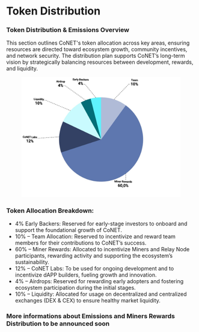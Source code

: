 # Token Distribution

### **Token Distribution & Emissions Overview**

This section outlines CoNET's token allocation across key areas, ensuring resources are directed toward ecosystem growth, community incentives, and network security. The distribution plan supports CoNET’s long-term vision by strategically balancing resources between development, rewards, and liquidity.





<figure><img src="../.gitbook/assets/photo_2025-02-01_08-01-24.jpg" alt=""><figcaption></figcaption></figure>

### Token Allocation Breakdown:



* 4% Early Backers:  Reserved for early-stage investors to onboard and support the foundational growth of CoNET.
* 10% – Team Allocation: Reserved to incentivize and reward team members for their contributions to CoNET’s success.
* 60% – Miner Rewards: Allocated to incentivize Miners and Relay Node participants, rewarding activity and supporting the ecosystem’s sustainability.
* 12% – CoNET Labs: To be used for ongoing development and to incentivize dAPP builders, fueling growth and innovation.
* 4% – Airdrops: Reserved for rewarding early adopters and fostering ecosystem participation during the initial stages.
* 10% – Liquidity: Allocated for usage on decentralized and centralized exchanges (DEX & CEX) to ensure healthy market liquidity.



### More informations about Emissions and Miners Rewards Distribution to be announced soon
